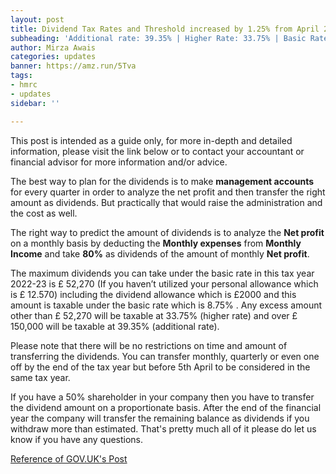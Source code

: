 ```yaml
---
layout: post
title: Dividend Tax Rates and Threshold increased by 1.25% from April 2022
subheading: 'Additional rate: 39.35% | Higher Rate: 33.75% | Basic Rate: 8.75%'
author: Mirza Awais
categories: updates
banner: https://amz.run/5Tva
tags:
- hmrc
- updates
sidebar: ''

---
```

This post is intended as a guide only, for more in-depth and detailed information, please visit the link below or to contact your accountant or financial advisor for more information and/or advice.

The best way to plan for the dividends is to make **management accounts** for every quarter in order to analyze the net profit and then transfer the right amount as dividends. But practically that would raise the administration and the cost as well. 

The right way to predict the amount of dividends is to analyze the **Net profit** on a monthly basis by deducting the **Monthly expenses** from **Monthly Income** and take **80%** as dividends of the amount of monthly **Net profit**. 

The maximum dividends you can take under the basic rate in this tax year 2022-23 is £ 52,270 (If you haven’t utilized your personal allowance which is £ 12.570) including the dividend allowance which is £2000 and this amount is taxable under the basic rate which is 8.75% . Any excess amount other than £ 52,270 will be taxable at 33.75% (higher rate) and over £ 150,000 will be taxable at 39.35% (additional rate). 

Please note that there will be no restrictions on time and amount of transferring the dividends. You can transfer monthly, quarterly or even one off by the end of the tax year but before 5th April to be considered in the same tax year. 

If you have a 50% shareholder in your company then you have to transfer the dividend amount on a proportionate basis. After the end of the financial year the company will transfer the remaining balance as dividends if you withdraw more than estimated. That's pretty much all of it please do let us know if you have any questions.

[Reference of GOV.UK's Post]()